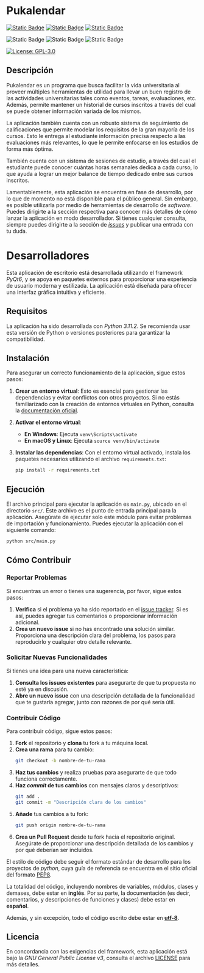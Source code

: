 # Pukalendar

[![Static Badge](https://img.shields.io/badge/Framework-brightgreen?style=for-the-badge&logo=qt&logoSize=auto&labelColor=blue)](https://pypi.org/project/PyQt6/)
[![Static Badge](https://img.shields.io/badge/Qt_for_python-green?style=for-the-badge&logo=Google%20Docs&logoColor=white&logoSize=big&labelColor=blue)](https://doc.qt.io/qtforpython-6/)
[![Static Badge](https://img.shields.io/badge/PEP8-coding_style-yellow?style=for-the-badge&logo=python&logoColor=yellow&logoSize=big&labelColor=blue)](https://pep8.org/)

![Static Badge](https://img.shields.io/badge/Windows-blue?style=flat-square&logo=windows&labelColor=blue)
![Static Badge](https://img.shields.io/badge/Linux-lightgray?style=flat-square&logo=linux&logoColor=black&logoSize=big)
![Static Badge](https://img.shields.io/badge/MacOS-blue?logo=apple)

[![License: GPL-3.0](https://img.shields.io/badge/License-GPL--3.0-lightgrey.svg)](https://www.gnu.org/licenses/gpl-3.0.en.html#license-text)

## Descripción

Pukalendar es un programa que busca facilitar la vida universitaria al proveer múltiples herramientas de utilidad para llevar un buen registro de las actividades universitarias tales como eventos, tareas, evaluaciones, etc. Además, permite mantener un historial de cursos inscritos a través del cual se puede obtener información variada de los mismos.

La aplicación también cuenta con un robusto sistema de seguimiento de calificaciones que permite modelar los requisitos de la gran mayoría de los cursos. Esto le entrega al estudiante información precisa respecto a las evaluaciones más relevantes, lo que le permite enfocarse en los estudios de forma más óptima.

También cuenta con un sistema de sesiones de estudio, a través del cual el estudiante puede conocer cuántas horas semanales dedica a cada curso, lo que ayuda a lograr un mejor balance de tiempo dedicado entre sus cursos inscritos.

Lamentablemente, esta aplicación se encuentra en fase de desarrollo, por lo que de momento no está disponible para el público general. Sin embargo, es posible utilizarla por medio de herramientas de desarrollo de _software_. Puedes dirigirte a la sección respectiva para conocer más detalles de cómo lanzar la aplicación en modo desarrollador. Si tienes cualquier consulta, siempre puedes dirigirte a la sección de [_issues_](https://github.com/3rdPix/PukalendarApp/issues) y publicar una entrada con tu duda.

# Desarrolladores

Esta aplicación de escritorio está desarrollada utilizando el framework *PyQt6*, y se apoya en paquetes externos para proporcionar una experiencia de usuario moderna y estilizada. La aplicación está diseñada para ofrecer una interfaz gráfica intuitiva y eficiente.

## Requisitos

La aplicación ha sido desarrollada con *Python 3.11.2*. Se recomienda usar esta versión de Python o versiones posteriores para garantizar la compatibilidad.

## Instalación

Para asegurar un correcto funcionamiento de la aplicación, sigue estos pasos:

1. **Crear un entorno virtual**: Esto es esencial para gestionar las dependencias y evitar conflictos con otros proyectos. Si no estás familiarizado con la creación de entornos virtuales en Python, consulta la [documentación oficial](https://docs.python.org/3/library/venv.html).

2. **Activar el entorno virtual**:
   - **En Windows**: Ejecuta `venv\Scripts\activate`
   - **En macOS y Linux**: Ejecuta `source venv/bin/activate`

3. **Instalar las dependencias**: Con el entorno virtual activado, instala los paquetes necesarios utilizando el archivo `requirements.txt`:
   ```bash
   pip install -r requirements.txt
   ```

## Ejecución

El archivo principal para ejecutar la aplicación es `main.py`, ubicado en el directorio `src/`. Este archivo es el punto de entrada principal para la aplicación. Asegúrate de ejecutar solo este módulo para evitar problemas de importación y funcionamiento. Puedes ejecutar la aplicación con el siguiente comando:

```bash
python src/main.py
```

## Cómo Contribuir

### Reportar Problemas

Si encuentras un error o tienes una sugerencia, por favor, sigue estos pasos:

1. **Verifica** si el problema ya ha sido reportado en el [issue tracker](https://github.com/3rdPix/PUCalendarApp/issues). Si es así, puedes agregar tus comentarios o proporcionar información adicional.
2. **Crea un nuevo issue** si no has encontrado una solución similar. Proporciona una descripción clara del problema, los pasos para reproducirlo y cualquier otro detalle relevante.

### Solicitar Nuevas Funcionalidades

Si tienes una idea para una nueva característica:

1. **Consulta los issues existentes** para asegurarte de que tu propuesta no esté ya en discusión.
2. **Abre un nuevo issue** con una descripción detallada de la funcionalidad que te gustaría agregar, junto con razones de por qué sería útil.

### Contribuir Código

Para contribuir código, sigue estos pasos:

1. **Fork** el repositorio y **clona** tu fork a tu máquina local.
2. **Crea una rama** para tu cambio:
   ```bash
   git checkout -b nombre-de-tu-rama
   ```
3. **Haz tus cambios** y realiza pruebas para asegurarte de que todo funciona correctamente.
4. **Haz *commit* de tus cambios** con mensajes claros y descriptivos:
   ```bash
   git add .
   git commit -m "Descripción clara de los cambios"
   ```
5. **Añade** tus cambios a tu fork:
   ```bash
   git push origin nombre-de-tu-rama
   ```
6. **Crea un Pull Request** desde tu fork hacia el repositorio original. Asegúrate de proporcionar una descripción detallada de los cambios y por qué deberían ser incluidos.

El estilo de código debe seguir el formato estándar de desarrollo para los proyectos de *python*, cuya guía de referencia se encuentra en el sitio oficial del formato [PEP8](https://pep8.org/).

La totalidad del código, incluyendo nombres de variables, módulos, clases y demases, debe estar en **inglés**. Por su parte, la documentación (es decir, comentarios, y descripciones de funciones y clases) debe estar en **español**.

Además, y sin excepción, todo el código escrito debe estar en [**utf-8**](https://en.wikipedia.org/wiki/UTF-8).

## Licencia

En concordancia con las exigencias del framework, esta aplicación está bajo la *GNU General Public License v3*, consulta el archivo [LICENSE](LICENSE) para más detalles.